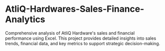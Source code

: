 # AtliQ-Hardwares-Sales-Finance-Analytics
Comprehensive analysis of AtliQ Hardware's sales and financial performance using Excel. This project provides detailed insights into sales trends, financial data, and key metrics to support strategic decision-making.
